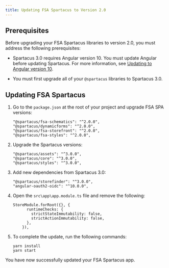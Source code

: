 ```yaml
---
title: Updating FSA Spartacus to Version 2.0
---
```


## Prerequisites

Before upgrading your FSA Spartacus libraries to version 2.0, you must address the following prerequisites:

- Spartacus 3.0 requires Angular version 10. You must update Angular before updating Spartacus. For more information, see [Updating to Angular version 10](https://update.angular.io/).

- You must first upgrade all of your `@spartacus` libraries to Spartacus 3.0.  

## Updating FSA Spartacus

1. Go to the `package.json` at the root of your project and upgrade FSA SPA versions:  

    ```shell
    "@spartacus/fsa-schematics": "^2.0.0",
    "@spartacus/dynamicforms": "^2.0.0",
    "@spartacus/fsa-storefront": "^2.0.0",
    "@spartacus/fsa-styles": "^2.0.0",
    ```

2. Upgrade the Spartacus versions:

    ```shell
    "@spartacus/assets": "^3.0.0",
    "@spartacus/core": "^3.0.0",
    "@spartacus/styles": "^3.0.0",
    ```

3. Add new dependencies from Spartacus 3.0:

    ```shell
    "@spartacus/storefinder": "^3.0.0",
    "angular-oauth2-oidc": "^10.0.0",
    ```

4. Open the `src\app\app.module.ts` file and remove the following:

    ```shell
    StoreModule.forRoot({}, {
          runtimeChecks: {
            strictStateImmutability: false,
            strictActionImmutability: false,
          },
        }),
    ```

5. To complete the update, run the following commands:

    ```shell
    yarn install
    yarn start
    ```

You have now successfully updated your FSA Spartacus app.
